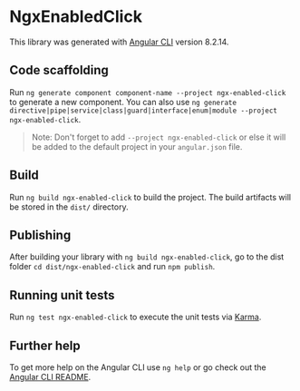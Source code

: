 # NgxEnabledClick

This library was generated with [Angular CLI](https://github.com/angular/angular-cli) version 8.2.14.

## Code scaffolding

Run `ng generate component component-name --project ngx-enabled-click` to generate a new component. You can also use `ng generate directive|pipe|service|class|guard|interface|enum|module --project ngx-enabled-click`.
> Note: Don't forget to add `--project ngx-enabled-click` or else it will be added to the default project in your `angular.json` file. 

## Build

Run `ng build ngx-enabled-click` to build the project. The build artifacts will be stored in the `dist/` directory.

## Publishing

After building your library with `ng build ngx-enabled-click`, go to the dist folder `cd dist/ngx-enabled-click` and run `npm publish`.

## Running unit tests

Run `ng test ngx-enabled-click` to execute the unit tests via [Karma](https://karma-runner.github.io).

## Further help

To get more help on the Angular CLI use `ng help` or go check out the [Angular CLI README](https://github.com/angular/angular-cli/blob/master/README.md).
